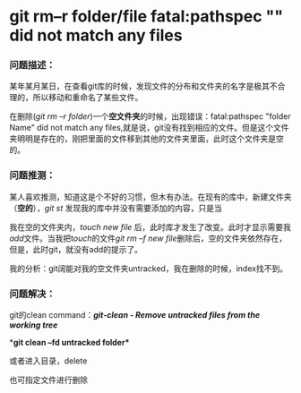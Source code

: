 # git rm–r folder/file fatal:pathspec "" did not match any files

### 问题描述：

某年某月某日，在查看git库的时候，发现文件的分布和文件夹的名字是极其不合理的，所以移动和重命名了某些文件。

在删除(*git rm –r folder*)一个**空文件夹**的时候，出现错误：fatal:pathspec "folder Name" did not match any files,就是说，git没有找到相应的文件。但是这个文件夹明明是存在的，刚把里面的文件移到其他的文件夹里面，此时这个文件夹是空的。

### 问题推测：

某人喜欢推测，知道这是个不好的习惯，但木有办法。在现有的库中，新建文件夹（**空的**），*git st* 发现我的库中并没有需要添加的内容，只是当

我在空的文件夹内，*touch new file* 后，此时库才发生了改变。此时才显示需要我*add*文件。当我把t*ouch*的文件*git rm –f new file*删除后，空的文件夹依然存在，但是，此时git，就没有add的提示了。

我的分析：git阔能对我的空文件夹untracked，我在删除的时候，index找不到。

### 问题解决：

git的clean command：***git-clean - Remove untracked files from the working tree***

***git clean –fd untracked folder\***

或者进入目录，delete

也可指定文件进行删除